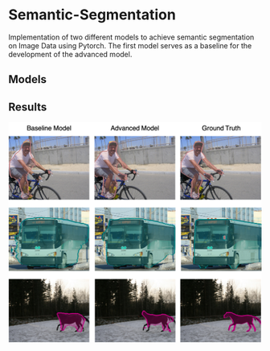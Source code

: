 # Semantic-Segmentation
Implementation of two different models to achieve semantic segmentation on Image Data using Pytorch. The first model serves as a baseline for the development of the advanced model. 

## Models

## Results
![alt text](https://github.com/kipu1231/Semantic-Segmentation/blob/master/Results/Comparison.png)
